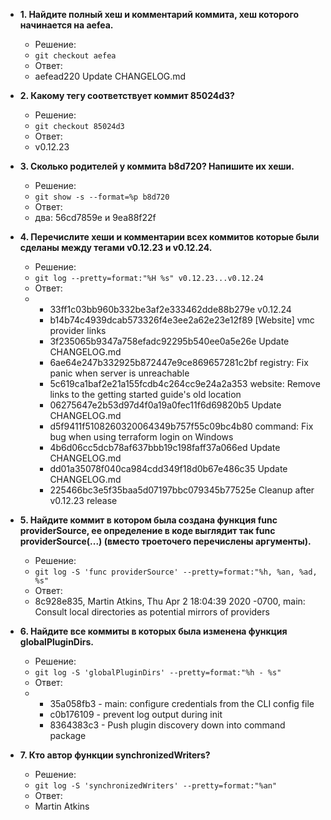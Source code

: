 - __1. Найдите полный хеш и комментарий коммита, хеш которого начинается на aefea.__
  + Решение:
  + `git checkout aefea`
  + Ответ:
  + aefead220 Update CHANGELOG.md
- __2. Какому тегу соответствует коммит 85024d3?__
  + Решение:
  + `git checkout 85024d3`
  + Ответ:
  + v0.12.23
- __3. Сколько родителей у коммита b8d720? Напишите их хеши.__
  + Решение:
  + `git show -s --format=%p b8d720`
  + Ответ:
  + два: 56cd7859e и 9ea88f22f
- __4. Перечислите хеши и комментарии всех коммитов которые были сделаны между тегами v0.12.23 и v0.12.24.__
  + Решение:
  + `git log --pretty=format:"%H %s" v0.12.23...v0.12.24`
  + Ответ:
  + - 33ff1c03bb960b332be3af2e333462dde88b279e v0.12.24
    - b14b74c4939dcab573326f4e3ee2a62e23e12f89 [Website] vmc provider links
    - 3f235065b9347a758efadc92295b540ee0a5e26e Update CHANGELOG.md
    - 6ae64e247b332925b872447e9ce869657281c2bf registry: Fix panic when server is unreachable
    - 5c619ca1baf2e21a155fcdb4c264cc9e24a2a353 website: Remove links to the getting started guide's old location
    - 06275647e2b53d97d4f0a19a0fec11f6d69820b5 Update CHANGELOG.md
    - d5f9411f5108260320064349b757f55c09bc4b80 command: Fix bug when using terraform login on Windows
    - 4b6d06cc5dcb78af637bbb19c198faff37a066ed Update CHANGELOG.md
    - dd01a35078f040ca984cdd349f18d0b67e486c35 Update CHANGELOG.md
    - 225466bc3e5f35baa5d07197bbc079345b77525e Cleanup after v0.12.23 release
- __5. Найдите коммит в котором была создана функция func providerSource, ее определение в коде выглядит так func providerSource(...) (вместо троеточего перечислены аргументы).__
  + Решение:
  + `git log -S 'func providerSource' --pretty=format:"%h, %an, %ad, %s"`
  + Ответ:
  + 8c928e835, Martin Atkins, Thu Apr 2 18:04:39 2020 -0700, main: Consult local directories as potential mirrors of providers
 
- __6. Найдите все коммиты в которых была изменена функция globalPluginDirs.__
  + Решение:
  + `git log -S 'globalPluginDirs' --pretty=format:"%h - %s"`
  + Ответ:
  + - 35a058fb3 - main: configure credentials from the CLI config file
    - c0b176109 - prevent log output during init
    - 8364383c3 - Push plugin discovery down into command package

- __7. Кто автор функции synchronizedWriters?__
  + Решение:
  + `git log -S 'synchronizedWriters' --pretty=format:"%an"`
  + Ответ:
  + Martin Atkins